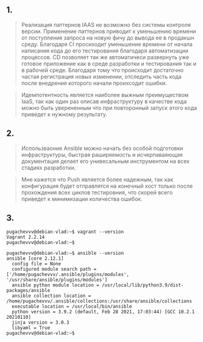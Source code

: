## 1.
> Реализация паттернов IAAS не возможно без системы контроля версии.
> Применение паттернов приводит к уменьшению времени от поступления запроса на новую фичу до вывода ее в продакшн среду.
> Благодаря  CI просиходит уменьшение времени от начала написания кода до его тестирования благодаря автоматизации процессов.
> CD позволяет так же автоматичеси развернуть уже готовое приложение как в среде разработки и тестирования так и в рабочей среде.
> Благодаря тому что происходит достаточно частая регистрация новых изменении, отследить часть кода после внедрения которого начали проихсодит ошибки.

>Идемпотентность является наиболее выжным преимуществом  IaaS, так как один раз описав инфраструктуру в качестве кода можно быть уверененным что при повторонный запуск этого кода приведет к нужному результату.

## 2.
>Использваоние Ansible можно начать без особой подготовки инфраструктуры, быстрая раширяемость и исчерпаваяющая документация делает его унивесальным инструментом на всех стадиях разработки.

> Мне кажется что Push является более надежным, так как конфигурация будет отправлятся на конечный хост только после прохождения всех циклов тестировния, что скорей всего приведет к минимизации количества ошибок.

## 3.
```commandline
pugachevvv@debian-vlad:~$ vagrant --version
Vagrant 2.2.14
pugachevvv@debian-vlad:~$ 

```
```commandline
pugachevvv@debian-vlad:~$ ansible --version
ansible [core 2.12.1]
  config file = None
  configured module search path = ['/home/pugachevvv/.ansible/plugins/modules', '/usr/share/ansible/plugins/modules']
  ansible python module location = /usr/local/lib/python3.9/dist-packages/ansible
  ansible collection location = /home/pugachevvv/.ansible/collections:/usr/share/ansible/collections
  executable location = /usr/local/bin/ansible
  python version = 3.9.2 (default, Feb 28 2021, 17:03:44) [GCC 10.2.1 20210110]
  jinja version = 3.0.3
  libyaml = True
pugachevvv@debian-vlad:~$ 
```

